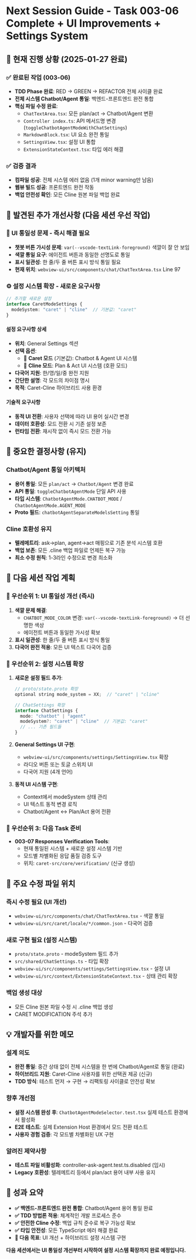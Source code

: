 # Next Session Guide - Task 003-06 Complete + UI Improvements + Settings System

## 🎯 **현재 진행 상황 (2025-01-27 완료)**

### ✅ **완료된 작업 (003-06)**
- **TDD Phase 완료**: RED → GREEN → REFACTOR 전체 사이클 완료
- **전체 시스템 Chatbot/Agent 통일**: 백엔드-프론트엔드 완전 통합
- **핵심 파일 수정 완료**:
  - `ChatTextArea.tsx`: 모든 plan/act → Chatbot/Agent 변환
  - `Controller index.ts`: API 메서드명 변경 (`toggleChatbotAgentModeWithChatSettings`)
  - `MarkdownBlock.tsx`: UI 요소 완전 통일
  - `SettingsView.tsx`: 설정 UI 통합
  - `ExtensionStateContext.tsx`: 타입 에러 해결

### ✅ **검증 결과**
- **컴파일 성공**: 전체 시스템 에러 없음 (1개 minor warning만 남음)
- **웹뷰 빌드 성공**: 프론트엔드 완전 작동
- **백업 안전성 확인**: 모든 Cline 원본 파일 백업 완료

## 🚨 **발견된 추가 개선사항 (다음 세션 우선 작업)**

### **🎨 UI 통일성 문제 - 즉시 해결 필요**
- **챗봇 버튼 가시성 문제**: `var(--vscode-textLink-foreground)` 색깔이 잘 안 보임
- **색깔 통일 요구**: 에이전트 버튼과 동일한 선명도로 통일
- **표시 일관성**: 한 줄/두 줄 버튼 표시 방식 통일 필요
- **현재 위치**: `webview-ui/src/components/chat/ChatTextArea.tsx` Line 97

### **⚙️ 설정 시스템 확장 - 새로운 요구사항**
```typescript
// 추가할 새로운 설정
interface CaretModeSettings {
  modeSystem: "caret" | "cline"  // 기본값: "caret"
}
```

#### **설정 요구사항 상세**
- **위치**: General Settings 섹션
- **선택 옵션**:
  - 🔵 **Caret 모드** (기본값): Chatbot & Agent UI 시스템
  - 🔄 **Cline 모드**: Plan & Act UI 시스템 (호환 모드)
- **다국어 지원**: 한/영/일/중 완전 지원
- **간단한 설명**: 각 모드의 차이점 명시
- **목적**: Caret-Cline 하이브리드 사용 환경

#### **기술적 요구사항**
- **동적 UI 전환**: 사용자 선택에 따라 UI 용어 실시간 변경
- **데이터 호환성**: 모드 전환 시 기존 설정 보존
- **런타임 전환**: 재시작 없이 즉시 모드 전환 가능

## 🚨 **중요한 결정사항 (유지)**

### **Chatbot/Agent 통일 아키텍처**
- **용어 통일**: 모든 `plan/act` → `Chatbot/Agent` 변경 완료
- **API 통일**: `toggleChatbotAgentMode` 단일 API 사용
- **타입 시스템**: `ChatbotAgentMode.CHATBOT_MODE` / `ChatbotAgentMode.AGENT_MODE`
- **Proto 필드**: `chatbotAgentSeparateModelsSetting` 통일

### **Cline 호환성 유지**
- **텔레메트리**: ask→plan, agent→act 매핑으로 기존 분석 시스템 호환
- **백업 보존**: 모든 .cline 백업 파일로 언제든 복구 가능
- **최소 수정 원칙**: 1-3라인 수정으로 변경 최소화

## 🔄 **다음 세션 작업 계획**

### **🎯 우선순위 1: UI 통일성 개선 (즉시)**
1. **색깔 문제 해결**: 
   - `CHATBOT_MODE_COLOR` 변경: `var(--vscode-textLink-foreground)` → 더 선명한 색상
   - 에이전트 버튼과 동일한 가시성 확보
2. **표시 일관성**: 한 줄/두 줄 버튼 표시 방식 통일
3. **다국어 완전 적용**: 모든 UI 텍스트 다국어 검증

### **🎯 우선순위 2: 설정 시스템 확장**
1. **새로운 설정 필드 추가**:
   ```typescript
   // proto/state.proto 확장
   optional string mode_system = XX;  // "caret" | "cline"
   
   // ChatSettings 확장
   interface ChatSettings {
     mode: "chatbot" | "agent"
     modeSystem?: "caret" | "cline"  // 기본값: "caret"
     // ... 기존 필드들
   }
   ```

2. **General Settings UI 구현**:
   - `webview-ui/src/components/settings/SettingsView.tsx` 확장
   - 라디오 버튼 또는 토글 스위치 UI
   - 다국어 지원 (4개 언어)

3. **동적 UI 시스템 구현**:
   - Context에서 modeSystem 상태 관리
   - UI 텍스트 동적 변경 로직
   - Chatbot/Agent ↔ Plan/Act 용어 전환

### **🎯 우선순위 3: 다음 Task 준비**
- **003-07 Responses Verification Tools**: 
  - 현재 통일된 시스템 + 새로운 설정 시스템 기반
  - 모드별 차별화된 응답 품질 검증 도구
  - 위치: `caret-src/core/verification/` (신규 생성)

## 📁 **주요 수정 파일 위치**

### **즉시 수정 필요 (UI 개선)**
- `webview-ui/src/components/chat/ChatTextArea.tsx` - 색깔 통일
- `webview-ui/src/caret/locale/*/common.json` - 다국어 검증

### **새로 구현 필요 (설정 시스템)**
- `proto/state.proto` - modeSystem 필드 추가
- `src/shared/ChatSettings.ts` - 타입 확장
- `webview-ui/src/components/settings/SettingsView.tsx` - 설정 UI
- `webview-ui/src/context/ExtensionStateContext.tsx` - 상태 관리 확장

### **백업 생성 대상**
- 모든 Cline 원본 파일 수정 시 .cline 백업 생성
- CARET MODIFICATION 주석 추가

## 💡 **개발자를 위한 메모**

### **설계 의도**
- **완전 통일**: 중간 상태 없이 전체 시스템을 한 번에 Chatbot/Agent로 통일 (완료)
- **하이브리드 지원**: Caret-Cline 사용자를 위한 선택권 제공 (신규)
- **TDD 방식**: 테스트 먼저 → 구현 → 리팩토링 사이클로 안전성 확보

### **향후 개선점**
- **설정 시스템 완성 후**: `ChatbotAgentModeSelector.test.tsx` 실제 테스트 환경에서 활성화
- **E2E 테스트**: 실제 Extension Host 환경에서 모드 전환 테스트
- **사용자 경험 검증**: 각 모드별 차별화된 UX 구현

### **알려진 제약사항**
- **테스트 파일 비활성화**: controller-ask-agent.test.ts.disabled (임시)
- **Legacy 호환성**: 텔레메트리 등에서 plan/act 용어 내부 사용 유지

## 🎉 **성과 요약**
- **✅ 백엔드-프론트엔드 완전 통합**: Chatbot/Agent 용어 통일 완료
- **✅ TDD 방법론 적용**: 체계적인 개발 프로세스 준수  
- **✅ 안전한 Cline 수정**: 백업 규칙 준수로 복구 가능성 확보
- **✅ 타입 안전성**: 모든 TypeScript 에러 해결 완료
- **🔄 다음 목표**: UI 개선 + 하이브리드 설정 시스템 구현

**다음 세션에서는 UI 통일성 개선부터 시작하여 설정 시스템 확장까지 완료 예정입니다.**